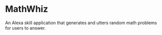 # MathWhiz
An Alexa skill application that generates and utters random math problems for users to answer.
